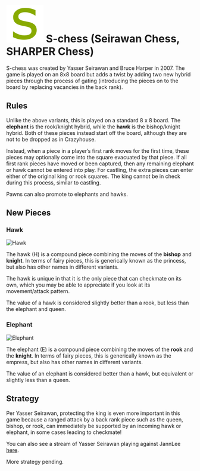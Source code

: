 # ![Seirawan](https://github.com/gbtami/pychess-variants/blob/master/static/icons/schess.svg) S-chess (Seirawan Chess, SHARPER Chess)

S-chess was created by Yasser Seirawan and Bruce Harper in 2007. The game is played on an 8x8 board but adds a twist by adding two new hybrid pieces through the process of gating (introducing the pieces on to the board by replacing vacancies in the back rank). 

## Rules

Unlike the above variants, this is played on a standard 8 x 8 board. The **elephant** is the rook/knight hybrid, while the **hawk** is the bishop/knight hybrid. Both of these pieces instead start off the board, although they are not to be dropped as in Crazyhouse.

Instead, when a piece in a player’s first rank moves for the first time, these pieces may optionally come into the square evacuated by that piece. If all first rank pieces have moved or been captured, then any remaining elephant or hawk cannot be entered into play. For castling, the extra pieces can enter either of the original king or rook squares. The king cannot be in check during this process, similar to castling.

Pawns can also promote to elephants and hawks.

## New Pieces

### Hawk

![Hawk](https://github.com/gbtami/pychess-variants/blob/master/static/images/CVariantsGuide/Hawk.png)

The hawk (H) is a compound piece combining the moves of the **bishop** and **knight**. In terms of fairy pieces, this is generically known as the princess, but also has other names in different variants.

The hawk is unique in that it is the only piece that can checkmate on its own, which you may be able to appreciate if you look at its movement/attack pattern.

The value of a hawk is considered slightly better than a rook, but less than the elephant and queen.

### Elephant

![Elephant](https://github.com/gbtami/pychess-variants/blob/master/static/images/CVariantsGuide/ElephantSeirawan.png)

The elephant (E) is a compound piece combining the moves of the **rook** and the **knight**. In terms of fairy pieces, this is generically known as the empress, but also has other names in different variants. 

The value of an elephant is considered better than a hawk, but equivalent or slightly less than a queen.

## Strategy

Per Yasser Seirawan, protecting the king is even more important in this game because a ranged attack by a back rank piece such as the queen, bishop, or rook, can immediately be supported by an incoming hawk or elephant, in some cases leading to checkmate!

You can also see a stream of Yasser Seirawan playing against JannLee [here](https://www.youtube.com/watch?v=ujWzsxm18aQ).

More strategy pending.
